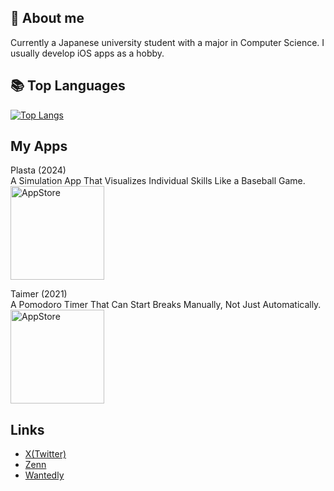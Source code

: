 ## 📝 About me
Currently a Japanese university student with a major in Computer Science.
I usually develop iOS apps as a hobby.

## 📚 Top Languages
[![Top Langs](https://github-readme-stats.vercel.app/api/top-langs/?username=taichone&theme=radical)](https://github.com/anuraghazra/github-readme-stats)

## My Apps

Plasta (2024)  
A Simulation App That Visualizes Individual Skills Like a Baseball Game.  
<a href="https://apps.apple.com/app/id6478379835">
    <img src="https://tools.applemediaservices.com/api/badges/download-on-the-app-store/black/ja-jp?size=250x83&amp;releaseDate=1636588800&amp;h=14686f5e6cca0a1d7adf5d55bda66cdc" alt="AppStore" width="150"/>
</a>

Taimer (2021)  
A Pomodoro Timer That Can Start Breaks Manually, Not Just Automatically.  
<a href="https://apps.apple.com/jp/app/taimer-ずっと集中できるシンプルなタイマー/id1611016284">
    <img src="https://tools.applemediaservices.com/api/badges/download-on-the-app-store/black/ja-jp?size=250x83&amp;releaseDate=1636588800&amp;h=14686f5e6cca0a1d7adf5d55bda66cdc" alt="AppStore" width="150"/>
</a>

## Links
- [X(Twitter)](https://twitter.com/taichone)
- [Zenn](https://zenn.dev/taichone)
- [Wantedly](https://www.wantedly.com/id/miki_taichi)
